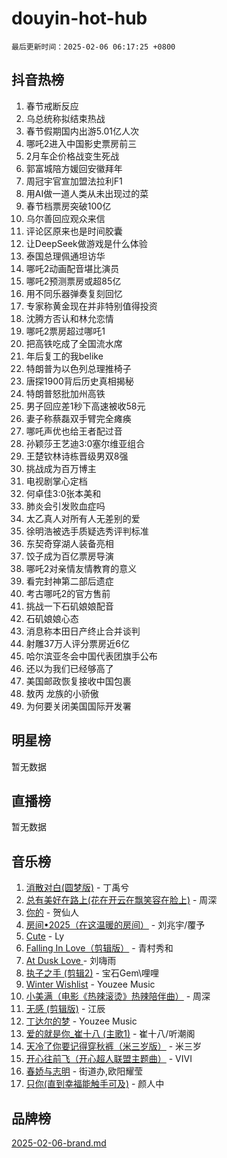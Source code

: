 # douyin-hot-hub

`最后更新时间：2025-02-06 06:17:25 +0800`

## 抖音热榜

1. 春节戒断反应
1. 乌总统称拟结束热战
1. 春节假期国内出游5.01亿人次
1. 哪吒2进入中国影史票房前三
1. 2月车企价格战变生死战
1. 郭富城陪方媛回安徽拜年
1. 周冠宇官宣加盟法拉利F1
1. 用AI做一道人类从未出现过的菜
1. 春节档票房突破100亿
1. 乌尔善回应观众来信
1. 评论区原来也是时间胶囊
1. 让DeepSeek做游戏是什么体验
1. 泰国总理佩通坦访华
1. 哪吒2动画配音堪比演员
1. 哪吒2预测票房或超85亿
1. 用不同乐器弹奏复刻回忆
1. 专家称黄金现在并非特别值得投资
1. 沈腾方否认和林允恋情
1. 哪吒2票房超过哪吒1
1. 把高铁吃成了全国流水席
1. 年后复工的我belike
1. 特朗普为以色列总理推椅子
1. 唐探1900背后历史真相揭秘
1. 特朗普怒批加州高铁
1. 男子回应差1秒下高速被收58元
1. 妻子称蔡磊双手臂完全瘫痪
1. 哪吒声优也给王者配过音
1. 孙颖莎王艺迪3:0塞尔维亚组合
1. 王楚钦林诗栋晋级男双8强
1. 挑战成为百万博主
1. 电视剧掌心定档
1. 何卓佳3:0张本美和
1. 肺炎会引发败血症吗
1. 太乙真人对所有人无差别的爱
1. 徐明浩被选手质疑选秀评判标准
1. 东契奇穿湖人装备亮相
1. 饺子成为百亿票房导演
1. 哪吒2对亲情友情教育的意义
1. 看完封神第二部后遗症
1. 考古哪吒2的官方售前
1. 挑战一下石矶娘娘配音
1. 石矶娘娘心态
1. 消息称本田日产终止合并谈判
1. 射雕37万人评分票房近6亿
1. 哈尔滨亚冬会中国代表团旗手公布
1. 还以为我们已经够高了
1. 美国邮政恢复接收中国包裹
1. 敖丙 龙族的小骄傲
1. 为何要关闭美国国际开发署

## 明星榜

暂无数据

## 直播榜

暂无数据

## 音乐榜

1. [消散对白(圆梦版)](https://sf5-hl-cdn-tos.douyinstatic.com/obj/tos-cn-ve-2774/og4jB5I5IizzoZVAAAzWgBMAsMDWoArfwBOiFs) - 丁禹兮
1. [总有美好在路上(花在开云在飘笑容在脸上)](https://sf5-hl-cdn-tos.douyinstatic.com/obj/tos-cn-ve-2774/oU5u7NwtfBIvaNhoQBszOvAlRiAoiWAVVyBMq4) - 周深
1. [你的](https://sf5-hl-cdn-tos.douyinstatic.com/obj/tos-cn-ve-2774/oYuIeKf42jB7sEV6B2upMdpYAgfrQWj0FeRegh) - 贺仙人
1. [房间•2025（在这温暖的房间）](https://sf5-hl-cdn-tos.douyinstatic.com/obj/tos-cn-ve-2774/oMzJcnT8BgIetASeBfwfEeBQVNfACiCifhfZP7g) - 刘兆宇/覆予
1. [Cute](https://sf5-hl-cdn-tos.douyinstatic.com/obj/tos-cn-ve-2774/o4IbIzHWKAAB4wsS5qMBRiiAlEBGTpQRNfFvuo) - Ly
1. [Falling In Love（剪辑版）](https://sf5-hl-cdn-tos.douyinstatic.com/obj/tos-cn-ve-2774/o8ajpA8zzgBPahbBIO8AcKGBLJezFCRd1wfP9f) - 青村秀和
1. [ At Dusk  Love ](https://sf5-hl-cdn-tos.douyinstatic.com/obj/tos-cn-ve-2774/o8CrpCf5CaYgI4ZrtQgMQAFEfuGqNnRSDQAPBc) - 刘嗨雨
1. [执子之手 (剪辑2)](https://sf5-hl-cdn-tos.douyinstatic.com/obj/tos-cn-ve-2774/oUoZLQjCc31XzqsBnBQUNgeKtYPBcgbFDwtfcu) - 宝石Gem\哩哩
1. [Winter Wishlist](https://sf5-hl-cdn-tos.douyinstatic.com/obj/tos-cn-ve-2774/oIIgUOeamCFCVAzxN6MFRLIBlLGpUqQxeeHrLE) - Youzee Music
1. [小美满（电影《热辣滚烫》热辣陪伴曲）](https://sf5-hl-cdn-tos.douyinstatic.com/obj/tos-cn-ve-2774/o0GAn2lSgfZIDUgtevCGDQYnFg4CwnrBaxbTZL) - 周深
1. [无感 (剪辑版)](https://sf5-hl-cdn-tos.douyinstatic.com/obj/tos-cn-ve-2774/o0eIsUzJBDlQaQFC5OFlgbMEZC1TFYBftOBn6p) - 江辰
1. [丁达尔的梦](https://sf5-hl-cdn-tos.douyinstatic.com/obj/tos-cn-ve-2774/oMU3WirUZBVQkAC9ccG5P2IQirziZM2RTInUY) - Youzee Music
1. [爱的就是你_崔十八 (主歌1)](https://sf5-hl-cdn-tos.douyinstatic.com/obj/tos-cn-ve-2774/oI5BO5DhFZ6UTcNCnZaOCBLtZ7WIMQGfgnXf5E) - 崔十八/听潮阁
1. [天冷了你要记得穿秋裤（米三岁版）](https://sf5-hl-cdn-tos.douyinstatic.com/obj/tos-cn-ve-2774/oQlIwVIDWiZ6BQilAorS7MA0AgCkQDvcZAdm1) - 米三岁
1. [开心往前飞（开心超人联盟主题曲）](https://sf5-hl-cdn-tos.douyinstatic.com/obj/tos-cn-ve-2774/9d8fb7c82cf1421fb93a9fe925275e0a) - VIVI
1. [春娇与志明](https://sf5-hl-cdn-tos.douyinstatic.com/obj/tos-cn-ve-2774/e530d8fceb7044b39707d7f9ff54add1) - 街道办,欧阳耀莹
1. [只你(直到幸福能触手可及)](https://sf5-hl-cdn-tos.douyinstatic.com/obj/tos-cn-ve-2774/o0lBkRDzFTeaVSUz3ZZSCBVtZ5DIMQGfgmEAuE) - 颜人中

## 品牌榜

[2025-02-06-brand.md](2025-02-06-brand.md)
